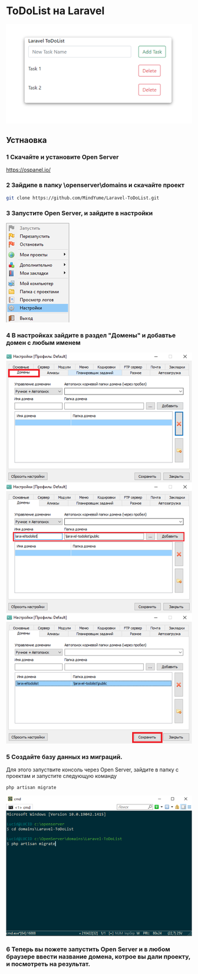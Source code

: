 # ToDoList на Laravel
![](images/interface.png)

## Устнаовка
### 1 Скачайте и установите Open Server
https://ospanel.io/

### 2 Зайдипе в папку \openserver\domains и скачайте проект
```bash
git clone https://github.com/MindYume/Laravel-ToDoList.git
```
### 3 Запустите Open Server, и зайдите в настройки
![](images/settings.png)
### 4 В настройках зайдите в раздел "Домены" и добавтье домен с любым именем
![](images/domain1.png)
![](images/domain2.png)
![](images/domain3.png)

### 5 Создайте базу данных из миграций. 
Для этого запуствите консоль через Open Server, зайдите в папку с проектам и запустите следующую команду
```bash 
php artisan migrate
```
![](images/migration.png)
### 6 Теперь вы пожете запустить Open Server и в любом браузере ввести название домена, котрое вы дали проекту, и посмотреть на результат.
